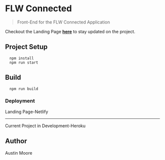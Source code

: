# FLW Connected

> Front-End for the FLW Connected Application

Checkout the Landing Page **[here](https://www.flwconnect.org/)** to stay updated on the project. 

## Project Setup

```
  npm install
  npm run start
```

## Build

```
  npm run build
```

### Deployment
Landing Page-Netlify
***
Current Project in Development-Heroku

## Author

Austin Moore
